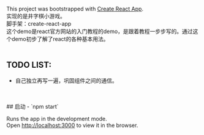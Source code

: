 This project was bootstrapped with [Create React App](https://github.com/facebook/create-react-app).
<br />实现的是井字棋小游戏。
<br />脚手架：create-react-app
<br />这个demo是react官方网站的入门教程的demo，是跟着教程一步步写的。通过这个demo初步了解了react的各种基本用法。
<br />
<br />
## TODO LIST:
- 自己独立再写一遍，巩固组件之间的通信。
<br />
<br />
## 启动
- `npm start`<br />

Runs the app in the development mode.<br />
Open [http://localhost:3000](http://localhost:3000) to view it in the browser.